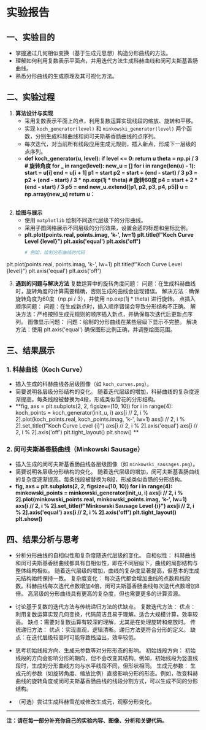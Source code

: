 # 实验报告

## 一、实验目的

- 掌握通过几何相似变换（基于生成元思想）构造分形曲线的方法。
- 理解如何利用复数表示平面点，并用迭代方法生成科赫曲线和闵可夫斯基香肠曲线。
- 熟悉分形曲线的生成原理及其可视化方法。

## 二、实验过程

1. **算法设计与实现**
   - 采用复数表示平面上的点，利用复数运算实现线段的缩放、旋转和平移。
   - 实现 `koch_generator(level)` 和 `minkowski_generator(level)` 两个函数，分别生成科赫曲线和闵可夫斯基香肠曲线的点序列。
   - 每次迭代，对当前所有线段应用生成元规则，插入新点，形成下一层级的点序列。
   - **def koch_generator(u, level):
    if level <= 0:
        return u
    theta = np.pi / 3  # 旋转角度
    for _ in range(level):
        new_u = []
        for i in range(len(u) - 1):
            start = u[i]
            end = u[i + 1]
            p1 = start
            p2 = start + (end - start) / 3
            p3 = p2 + (end - start) / 3 * np.exp(1j * theta)  # 旋转60度
            p4 = start + 2 * (end - start) / 3
            p5 = end
            new_u.extend([p1, p2, p3, p4, p5])
        u = np.array(new_u)
    return u：**
     ```python

2. **绘图与展示**
   - 使用 `matplotlib` 绘制不同迭代层级下的分形曲线。
   - 采用子图网格展示不同层级的分形效果，设置合适的标题和坐标比例。
   - **plt.plot(points.real, points.imag, 'k-', lw=1)
plt.title(f"Koch Curve Level {level}")
plt.axis('equal')
plt.axis('off')**
     ```python
     # 例如，绘制分形曲线的代码
plt.plot(points.real, points.imag, 'k-', lw=1)
plt.title(f"Koch Curve Level {level}")
plt.axis('equal')
plt.axis('off')

3. **遇到的问题与解决方法**
复数运算中的旋转角度问题：
问题：在生成科赫曲线时，旋转角度的计算需要精确，否则生成的曲线会出现错误。
解决方法：确保旋转角度为60度（np.pi / 3），并使用 np.exp(1j * theta) 进行旋转。
点插入顺序问题：
问题：在生成新点时，插入顺序错误会导致分形结构不正确。
解决方法：严格按照生成元规则的顺序插入新点，并确保每次迭代后更新点序列。
图像显示问题：
问题：绘制的分形曲线在某些层级下显示不完整。
解决方法：使用 plt.axis('equal') 确保图形比例正确，并调整绘图范围。

## 三、结果展示

### 1. 科赫曲线（Koch Curve）

- 插入生成的科赫曲线各层级图像（如 `koch_curves.png`）。
- 简要说明各层级分形结构的变化。
随着迭代层级的增加，科赫曲线的复杂度逐渐提高。每条线段被替换为4段，形成类似雪花的分形结构。
- **fig, axs = plt.subplots(2, 2, figsize=(10, 10))
for i in range(4):
    koch_points = koch_generator(init_u, i)
    axs[i // 2, i % 2].plot(koch_points.real, koch_points.imag, 'k-', lw=1)
    axs[i // 2, i % 2].set_title(f"Koch Curve Level {i}")
    axs[i // 2, i % 2].axis('equal')
    axs[i // 2, i % 2].axis('off')
plt.tight_layout()
plt.show()
**


### 2. 闵可夫斯基香肠曲线（Minkowski Sausage）

- 插入生成的闵可夫斯基香肠曲线各层级图像（如 `minkowski_sausages.png`）。
- 简要说明各层级分形结构的变化。
随着迭代层级的增加，闵可夫斯基香肠曲线的复杂度逐渐提高。每条线段被替换为8段，形成类似香肠的分形结构。
- **fig, axs = plt.subplots(2, 2, figsize=(10, 10))
for i in range(4):
    minkowski_points = minkowski_generator(init_u, i)
    axs[i // 2, i % 2].plot(minkowski_points.real, minkowski_points.imag, 'k-', lw=1)
    axs[i // 2, i % 2].set_title(f"Minkowski Sausage Level {i}")
    axs[i // 2, i % 2].axis('equal')
    axs[i // 2, i % 2].axis('off')
plt.tight_layout()
plt.show()**


## 四、结果分析与思考

- 分析分形曲线的自相似性和复杂度随迭代层级的变化。
自相似性：
科赫曲线和闵可夫斯基香肠曲线都具有自相似性，即在不同层级下，曲线的局部结构与整体结构相似。
随着迭代层级的增加，曲线的复杂度显著提高，但基本的生成元结构始终保持一致。
复杂度变化：
每次迭代都会增加曲线的点数和线段数。科赫曲线每次迭代点数增加4倍，闵可夫斯基香肠曲线每次迭代点数增加8倍。
高层级的分形曲线具有更高的复杂度，但也需要更多的计算资源。

- 讨论基于复数的迭代方法与传统递归方法的优缺点。
复数迭代方法：
优点：利用复数运算实现几何变换，代码简洁且易于理解。适合大规模计算，效率较高。
缺点：需要对复数运算有较深的理解，尤其是在处理旋转和缩放时。
传统递归方法：
优点：实现直观，逻辑清晰。递归方法更符合分形的定义。
缺点：在迭代层级较高时可能导致栈溢出，效率较低。

- 思考初始线段方向、生成元参数等对分形形态的影响。
初始线段方向：
初始线段的方向会影响分形的朝向，但不会改变其结构。例如，初始线段为竖直线段时，生成的分形曲线方向与水平线段不同，但形状相同。
生成元参数：
生成元的参数（如旋转角度、缩放比例）直接影响分形的形态。例如，改变科赫曲线的旋转角度或闵可夫斯基香肠曲线的线段分割方式，可以生成不同的分形结构。

- （可选）尝试生成科赫雪花或修改生成元，观察分形变化。

---

**注：请在每一部分补充你自己的实验内容、图像、分析和关键代码。**
